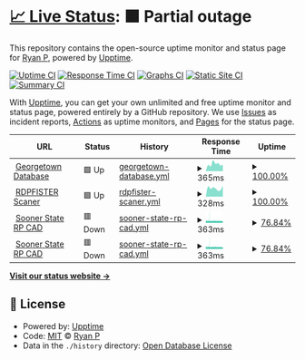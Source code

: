 # [📈 Live Status](https://status.rdpfister.com): <!--live status--> **🟧 Partial outage**

This repository contains the open-source uptime monitor and status page for [Ryan P](https://status.rdpfister.com), powered by [Upptime](https://github.com/upptime/upptime).

[![Uptime CI](https://github.com/mifd670/rdpfisteruptime/workflows/Uptime%20CI/badge.svg)](https://github.com/mifd670/rdpfisteruptime/actions?query=workflow%3A%22Uptime+CI%22)
[![Response Time CI](https://github.com/mifd670/rdpfisteruptime/workflows/Response%20Time%20CI/badge.svg)](https://github.com/mifd670/rdpfisteruptime/actions?query=workflow%3A%22Response+Time+CI%22)
[![Graphs CI](https://github.com/mifd670/rdpfisteruptime/workflows/Graphs%20CI/badge.svg)](https://github.com/mifd670/rdpfisteruptime/actions?query=workflow%3A%22Graphs+CI%22)
[![Static Site CI](https://github.com/mifd670/rdpfisteruptime/workflows/Static%20Site%20CI/badge.svg)](https://github.com/mifd670/rdpfisteruptime/actions?query=workflow%3A%22Static+Site+CI%22)
[![Summary CI](https://github.com/mifd670/rdpfisteruptime/workflows/Summary%20CI/badge.svg)](https://github.com/mifd670/rdpfisteruptime/actions?query=workflow%3A%22Summary+CI%22)

With [Upptime](https://upptime.js.org), you can get your own unlimited and free uptime monitor and status page, powered entirely by a GitHub repository. We use [Issues](https://github.com/mifd670/rdpfisteruptime/issues) as incident reports, [Actions](https://github.com/mifd670/rdpfisteruptime/actions) as uptime monitors, and [Pages](https://status.rdpfister.com) for the status page.

<!--start: status pages-->
<!-- This summary is generated by Upptime (https://github.com/upptime/upptime) -->
<!-- Do not edit this manually, your changes will be overwritten -->
<!-- prettier-ignore -->
| URL | Status | History | Response Time | Uptime |
| --- | ------ | ------- | ------------- | ------ |
| <img alt="" src="https://icons.duckduckgo.com/ip3/database.playgeorge.town.ico" height="13"> [Georgetown Database](https://database.playgeorge.town) | 🟩 Up | [georgetown-database.yml](https://github.com/MIFD670/rdpfisteruptime/commits/HEAD/history/georgetown-database.yml) | <details><summary><img alt="Response time graph" src="./graphs/georgetown-database/response-time-week.png" height="20"> 365ms</summary><br><a href="https://status.rdpfister.com/history/georgetown-database"><img alt="Response time 498" src="https://img.shields.io/endpoint?url=https%3A%2F%2Fraw.githubusercontent.com%2FMIFD670%2Frdpfisteruptime%2FHEAD%2Fapi%2Fgeorgetown-database%2Fresponse-time.json"></a><br><a href="https://status.rdpfister.com/history/georgetown-database"><img alt="24-hour response time 337" src="https://img.shields.io/endpoint?url=https%3A%2F%2Fraw.githubusercontent.com%2FMIFD670%2Frdpfisteruptime%2FHEAD%2Fapi%2Fgeorgetown-database%2Fresponse-time-day.json"></a><br><a href="https://status.rdpfister.com/history/georgetown-database"><img alt="7-day response time 365" src="https://img.shields.io/endpoint?url=https%3A%2F%2Fraw.githubusercontent.com%2FMIFD670%2Frdpfisteruptime%2FHEAD%2Fapi%2Fgeorgetown-database%2Fresponse-time-week.json"></a><br><a href="https://status.rdpfister.com/history/georgetown-database"><img alt="30-day response time 498" src="https://img.shields.io/endpoint?url=https%3A%2F%2Fraw.githubusercontent.com%2FMIFD670%2Frdpfisteruptime%2FHEAD%2Fapi%2Fgeorgetown-database%2Fresponse-time-month.json"></a><br><a href="https://status.rdpfister.com/history/georgetown-database"><img alt="1-year response time 498" src="https://img.shields.io/endpoint?url=https%3A%2F%2Fraw.githubusercontent.com%2FMIFD670%2Frdpfisteruptime%2FHEAD%2Fapi%2Fgeorgetown-database%2Fresponse-time-year.json"></a></details> | <details><summary><a href="https://status.rdpfister.com/history/georgetown-database">100.00%</a></summary><a href="https://status.rdpfister.com/history/georgetown-database"><img alt="All-time uptime 95.80%" src="https://img.shields.io/endpoint?url=https%3A%2F%2Fraw.githubusercontent.com%2FMIFD670%2Frdpfisteruptime%2FHEAD%2Fapi%2Fgeorgetown-database%2Fuptime.json"></a><br><a href="https://status.rdpfister.com/history/georgetown-database"><img alt="24-hour uptime 100.00%" src="https://img.shields.io/endpoint?url=https%3A%2F%2Fraw.githubusercontent.com%2FMIFD670%2Frdpfisteruptime%2FHEAD%2Fapi%2Fgeorgetown-database%2Fuptime-day.json"></a><br><a href="https://status.rdpfister.com/history/georgetown-database"><img alt="7-day uptime 100.00%" src="https://img.shields.io/endpoint?url=https%3A%2F%2Fraw.githubusercontent.com%2FMIFD670%2Frdpfisteruptime%2FHEAD%2Fapi%2Fgeorgetown-database%2Fuptime-week.json"></a><br><a href="https://status.rdpfister.com/history/georgetown-database"><img alt="30-day uptime 95.80%" src="https://img.shields.io/endpoint?url=https%3A%2F%2Fraw.githubusercontent.com%2FMIFD670%2Frdpfisteruptime%2FHEAD%2Fapi%2Fgeorgetown-database%2Fuptime-month.json"></a><br><a href="https://status.rdpfister.com/history/georgetown-database"><img alt="1-year uptime 95.80%" src="https://img.shields.io/endpoint?url=https%3A%2F%2Fraw.githubusercontent.com%2FMIFD670%2Frdpfisteruptime%2FHEAD%2Fapi%2Fgeorgetown-database%2Fuptime-year.json"></a></details>
| <img alt="" src="https://icons.duckduckgo.com/ip3/feed.rdpfister.com.ico" height="13"> [RDPFISTER Scaner](https://feed.rdpfister.com) | 🟩 Up | [rdpfister-scaner.yml](https://github.com/MIFD670/rdpfisteruptime/commits/HEAD/history/rdpfister-scaner.yml) | <details><summary><img alt="Response time graph" src="./graphs/rdpfister-scaner/response-time-week.png" height="20"> 328ms</summary><br><a href="https://status.rdpfister.com/history/rdpfister-scaner"><img alt="Response time 294" src="https://img.shields.io/endpoint?url=https%3A%2F%2Fraw.githubusercontent.com%2FMIFD670%2Frdpfisteruptime%2FHEAD%2Fapi%2Frdpfister-scaner%2Fresponse-time.json"></a><br><a href="https://status.rdpfister.com/history/rdpfister-scaner"><img alt="24-hour response time 422" src="https://img.shields.io/endpoint?url=https%3A%2F%2Fraw.githubusercontent.com%2FMIFD670%2Frdpfisteruptime%2FHEAD%2Fapi%2Frdpfister-scaner%2Fresponse-time-day.json"></a><br><a href="https://status.rdpfister.com/history/rdpfister-scaner"><img alt="7-day response time 328" src="https://img.shields.io/endpoint?url=https%3A%2F%2Fraw.githubusercontent.com%2FMIFD670%2Frdpfisteruptime%2FHEAD%2Fapi%2Frdpfister-scaner%2Fresponse-time-week.json"></a><br><a href="https://status.rdpfister.com/history/rdpfister-scaner"><img alt="30-day response time 294" src="https://img.shields.io/endpoint?url=https%3A%2F%2Fraw.githubusercontent.com%2FMIFD670%2Frdpfisteruptime%2FHEAD%2Fapi%2Frdpfister-scaner%2Fresponse-time-month.json"></a><br><a href="https://status.rdpfister.com/history/rdpfister-scaner"><img alt="1-year response time 294" src="https://img.shields.io/endpoint?url=https%3A%2F%2Fraw.githubusercontent.com%2FMIFD670%2Frdpfisteruptime%2FHEAD%2Fapi%2Frdpfister-scaner%2Fresponse-time-year.json"></a></details> | <details><summary><a href="https://status.rdpfister.com/history/rdpfister-scaner">100.00%</a></summary><a href="https://status.rdpfister.com/history/rdpfister-scaner"><img alt="All-time uptime 100.00%" src="https://img.shields.io/endpoint?url=https%3A%2F%2Fraw.githubusercontent.com%2FMIFD670%2Frdpfisteruptime%2FHEAD%2Fapi%2Frdpfister-scaner%2Fuptime.json"></a><br><a href="https://status.rdpfister.com/history/rdpfister-scaner"><img alt="24-hour uptime 100.00%" src="https://img.shields.io/endpoint?url=https%3A%2F%2Fraw.githubusercontent.com%2FMIFD670%2Frdpfisteruptime%2FHEAD%2Fapi%2Frdpfister-scaner%2Fuptime-day.json"></a><br><a href="https://status.rdpfister.com/history/rdpfister-scaner"><img alt="7-day uptime 100.00%" src="https://img.shields.io/endpoint?url=https%3A%2F%2Fraw.githubusercontent.com%2FMIFD670%2Frdpfisteruptime%2FHEAD%2Fapi%2Frdpfister-scaner%2Fuptime-week.json"></a><br><a href="https://status.rdpfister.com/history/rdpfister-scaner"><img alt="30-day uptime 100.00%" src="https://img.shields.io/endpoint?url=https%3A%2F%2Fraw.githubusercontent.com%2FMIFD670%2Frdpfisteruptime%2FHEAD%2Fapi%2Frdpfister-scaner%2Fuptime-month.json"></a><br><a href="https://status.rdpfister.com/history/rdpfister-scaner"><img alt="1-year uptime 100.00%" src="https://img.shields.io/endpoint?url=https%3A%2F%2Fraw.githubusercontent.com%2FMIFD670%2Frdpfisteruptime%2FHEAD%2Fapi%2Frdpfister-scaner%2Fuptime-year.json"></a></details>
| <img alt="" src="https://icons.duckduckgo.com/ip3/cad.soonerstaterp.com.ico" height="13"> [Sooner State RP CAD](https://cad.soonerstaterp.com) | 🟥 Down | [sooner-state-rp-cad.yml](https://github.com/MIFD670/rdpfisteruptime/commits/HEAD/history/sooner-state-rp-cad.yml) | <details><summary><img alt="Response time graph" src="./graphs/sooner-state-rp-cad/response-time-week.png" height="20"> 363ms</summary><br><a href="https://status.rdpfister.com/history/sooner-state-rp-cad"><img alt="Response time 387" src="https://img.shields.io/endpoint?url=https%3A%2F%2Fraw.githubusercontent.com%2FMIFD670%2Frdpfisteruptime%2FHEAD%2Fapi%2Fsooner-state-rp-cad%2Fresponse-time.json"></a><br><a href="https://status.rdpfister.com/history/sooner-state-rp-cad"><img alt="24-hour response time 368" src="https://img.shields.io/endpoint?url=https%3A%2F%2Fraw.githubusercontent.com%2FMIFD670%2Frdpfisteruptime%2FHEAD%2Fapi%2Fsooner-state-rp-cad%2Fresponse-time-day.json"></a><br><a href="https://status.rdpfister.com/history/sooner-state-rp-cad"><img alt="7-day response time 363" src="https://img.shields.io/endpoint?url=https%3A%2F%2Fraw.githubusercontent.com%2FMIFD670%2Frdpfisteruptime%2FHEAD%2Fapi%2Fsooner-state-rp-cad%2Fresponse-time-week.json"></a><br><a href="https://status.rdpfister.com/history/sooner-state-rp-cad"><img alt="30-day response time 387" src="https://img.shields.io/endpoint?url=https%3A%2F%2Fraw.githubusercontent.com%2FMIFD670%2Frdpfisteruptime%2FHEAD%2Fapi%2Fsooner-state-rp-cad%2Fresponse-time-month.json"></a><br><a href="https://status.rdpfister.com/history/sooner-state-rp-cad"><img alt="1-year response time 387" src="https://img.shields.io/endpoint?url=https%3A%2F%2Fraw.githubusercontent.com%2FMIFD670%2Frdpfisteruptime%2FHEAD%2Fapi%2Fsooner-state-rp-cad%2Fresponse-time-year.json"></a></details> | <details><summary><a href="https://status.rdpfister.com/history/sooner-state-rp-cad">76.84%</a></summary><a href="https://status.rdpfister.com/history/sooner-state-rp-cad"><img alt="All-time uptime 92.25%" src="https://img.shields.io/endpoint?url=https%3A%2F%2Fraw.githubusercontent.com%2FMIFD670%2Frdpfisteruptime%2FHEAD%2Fapi%2Fsooner-state-rp-cad%2Fuptime.json"></a><br><a href="https://status.rdpfister.com/history/sooner-state-rp-cad"><img alt="24-hour uptime 71.21%" src="https://img.shields.io/endpoint?url=https%3A%2F%2Fraw.githubusercontent.com%2FMIFD670%2Frdpfisteruptime%2FHEAD%2Fapi%2Fsooner-state-rp-cad%2Fuptime-day.json"></a><br><a href="https://status.rdpfister.com/history/sooner-state-rp-cad"><img alt="7-day uptime 76.84%" src="https://img.shields.io/endpoint?url=https%3A%2F%2Fraw.githubusercontent.com%2FMIFD670%2Frdpfisteruptime%2FHEAD%2Fapi%2Fsooner-state-rp-cad%2Fuptime-week.json"></a><br><a href="https://status.rdpfister.com/history/sooner-state-rp-cad"><img alt="30-day uptime 92.25%" src="https://img.shields.io/endpoint?url=https%3A%2F%2Fraw.githubusercontent.com%2FMIFD670%2Frdpfisteruptime%2FHEAD%2Fapi%2Fsooner-state-rp-cad%2Fuptime-month.json"></a><br><a href="https://status.rdpfister.com/history/sooner-state-rp-cad"><img alt="1-year uptime 92.25%" src="https://img.shields.io/endpoint?url=https%3A%2F%2Fraw.githubusercontent.com%2FMIFD670%2Frdpfisteruptime%2FHEAD%2Fapi%2Fsooner-state-rp-cad%2Fuptime-year.json"></a></details>
| <img alt="" src="https://icons.duckduckgo.com/ip3/database.playgeorge.town.ico" height="13"> [Sooner State RP CAD](https://database.playgeorge.town) | 🟥 Down | [sooner-state-rp-cad.yml](https://github.com/MIFD670/rdpfisteruptime/commits/HEAD/history/sooner-state-rp-cad.yml) | <details><summary><img alt="Response time graph" src="./graphs/sooner-state-rp-cad/response-time-week.png" height="20"> 363ms</summary><br><a href="https://status.rdpfister.com/history/sooner-state-rp-cad"><img alt="Response time 387" src="https://img.shields.io/endpoint?url=https%3A%2F%2Fraw.githubusercontent.com%2FMIFD670%2Frdpfisteruptime%2FHEAD%2Fapi%2Fsooner-state-rp-cad%2Fresponse-time.json"></a><br><a href="https://status.rdpfister.com/history/sooner-state-rp-cad"><img alt="24-hour response time 368" src="https://img.shields.io/endpoint?url=https%3A%2F%2Fraw.githubusercontent.com%2FMIFD670%2Frdpfisteruptime%2FHEAD%2Fapi%2Fsooner-state-rp-cad%2Fresponse-time-day.json"></a><br><a href="https://status.rdpfister.com/history/sooner-state-rp-cad"><img alt="7-day response time 363" src="https://img.shields.io/endpoint?url=https%3A%2F%2Fraw.githubusercontent.com%2FMIFD670%2Frdpfisteruptime%2FHEAD%2Fapi%2Fsooner-state-rp-cad%2Fresponse-time-week.json"></a><br><a href="https://status.rdpfister.com/history/sooner-state-rp-cad"><img alt="30-day response time 387" src="https://img.shields.io/endpoint?url=https%3A%2F%2Fraw.githubusercontent.com%2FMIFD670%2Frdpfisteruptime%2FHEAD%2Fapi%2Fsooner-state-rp-cad%2Fresponse-time-month.json"></a><br><a href="https://status.rdpfister.com/history/sooner-state-rp-cad"><img alt="1-year response time 387" src="https://img.shields.io/endpoint?url=https%3A%2F%2Fraw.githubusercontent.com%2FMIFD670%2Frdpfisteruptime%2FHEAD%2Fapi%2Fsooner-state-rp-cad%2Fresponse-time-year.json"></a></details> | <details><summary><a href="https://status.rdpfister.com/history/sooner-state-rp-cad">76.84%</a></summary><a href="https://status.rdpfister.com/history/sooner-state-rp-cad"><img alt="All-time uptime 92.25%" src="https://img.shields.io/endpoint?url=https%3A%2F%2Fraw.githubusercontent.com%2FMIFD670%2Frdpfisteruptime%2FHEAD%2Fapi%2Fsooner-state-rp-cad%2Fuptime.json"></a><br><a href="https://status.rdpfister.com/history/sooner-state-rp-cad"><img alt="24-hour uptime 71.20%" src="https://img.shields.io/endpoint?url=https%3A%2F%2Fraw.githubusercontent.com%2FMIFD670%2Frdpfisteruptime%2FHEAD%2Fapi%2Fsooner-state-rp-cad%2Fuptime-day.json"></a><br><a href="https://status.rdpfister.com/history/sooner-state-rp-cad"><img alt="7-day uptime 76.84%" src="https://img.shields.io/endpoint?url=https%3A%2F%2Fraw.githubusercontent.com%2FMIFD670%2Frdpfisteruptime%2FHEAD%2Fapi%2Fsooner-state-rp-cad%2Fuptime-week.json"></a><br><a href="https://status.rdpfister.com/history/sooner-state-rp-cad"><img alt="30-day uptime 92.25%" src="https://img.shields.io/endpoint?url=https%3A%2F%2Fraw.githubusercontent.com%2FMIFD670%2Frdpfisteruptime%2FHEAD%2Fapi%2Fsooner-state-rp-cad%2Fuptime-month.json"></a><br><a href="https://status.rdpfister.com/history/sooner-state-rp-cad"><img alt="1-year uptime 92.25%" src="https://img.shields.io/endpoint?url=https%3A%2F%2Fraw.githubusercontent.com%2FMIFD670%2Frdpfisteruptime%2FHEAD%2Fapi%2Fsooner-state-rp-cad%2Fuptime-year.json"></a></details>

<!--end: status pages-->

[**Visit our status website →**](https://status.rdpfister.com)

## 📄 License

- Powered by: [Upptime](https://github.com/upptime/upptime)
- Code: [MIT](./LICENSE) © [Ryan P](https://status.rdpfister.com)
- Data in the `./history` directory: [Open Database License](https://opendatacommons.org/licenses/odbl/1-0/)
